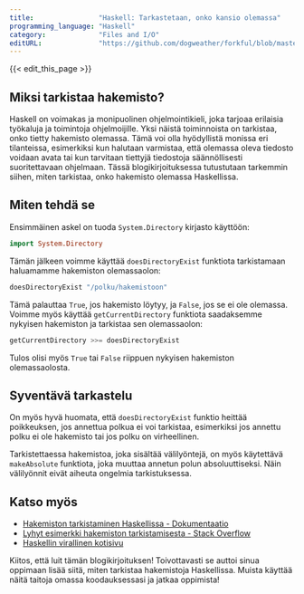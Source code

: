 ```yaml
---
title:                "Haskell: Tarkastetaan, onko kansio olemassa"
programming_language: "Haskell"
category:             "Files and I/O"
editURL:              "https://github.com/dogweather/forkful/blob/master/content/fi/haskell/checking-if-a-directory-exists.md"
---
```


{{< edit_this_page >}}

## Miksi tarkistaa hakemisto?

Haskell on voimakas ja monipuolinen ohjelmointikieli, joka tarjoaa erilaisia ​​työkaluja ja toimintoja ohjelmoijille. Yksi näistä toiminnoista on tarkistaa, onko tietty hakemisto olemassa. Tämä voi olla hyödyllistä monissa eri tilanteissa, esimerkiksi kun halutaan varmistaa, että olemassa oleva tiedosto voidaan avata tai kun tarvitaan tiettyjä tiedostoja säännöllisesti suoritettavaan ohjelmaan. Tässä blogikirjoituksessa tutustutaan tarkemmin siihen, miten tarkistaa, onko hakemisto olemassa Haskellissa.

## Miten tehdä se

Ensimmäinen askel on tuoda `System.Directory` kirjasto käyttöön:

```Haskell
import System.Directory
```

Tämän jälkeen voimme käyttää `doesDirectoryExist` funktiota tarkistamaan haluamamme hakemiston olemassaolon:

```Haskell
doesDirectoryExist "/polku/hakemistoon"
```

Tämä palauttaa `True`, jos hakemisto löytyy, ja `False`, jos se ei ole olemassa. Voimme myös käyttää `getCurrentDirectory` funktiota saadaksemme nykyisen hakemiston ja tarkistaa sen olemassaolon:

```Haskell
getCurrentDirectory >>= doesDirectoryExist
```

Tulos olisi myös `True` tai `False` riippuen nykyisen hakemiston olemassaolosta.

## Syventävä tarkastelu

On myös hyvä huomata, että `doesDirectoryExist` funktio heittää poikkeuksen, jos annettua polkua ei voi tarkistaa, esimerkiksi jos annettu polku ei ole hakemisto tai jos polku on virheellinen.

Tarkistettaessa hakemistoa, joka sisältää välilyöntejä, on myös käytettävä `makeAbsolute` funktiota, joka muuttaa annetun polun absoluuttiseksi. Näin välilyönnit eivät aiheuta ongelmia tarkistuksessa.

## Katso myös

- [Hakemiston tarkistaminen Haskellissa - Dokumentaatio](https://hackage.haskell.org/package/directory/docs/System-Directory.html#v:doesDirectoryExist)
- [Lyhyt esimerkki hakemiston tarkistamisesta - Stack Overflow](https://stackoverflow.com/questions/40756100/check-if-directory-exists-in-haskell)
- [Haskellin virallinen kotisivu](https://www.haskell.org/)

Kiitos, että luit tämän blogikirjoituksen! Toivottavasti se auttoi sinua oppimaan lisää siitä, miten tarkistaa hakemistoja Haskellissa. Muista käyttää näitä taitoja omassa koodauksessasi ja jatkaa oppimista!
